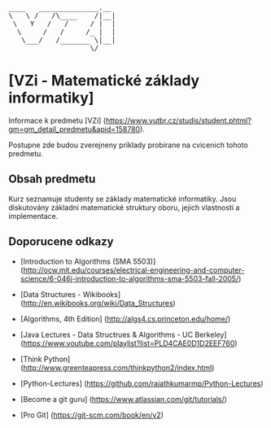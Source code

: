 ﻿<pre>
____   ______________.__
\   \ /   /\____    /|__|
 \   Y   /   /     / |  |
  \     /   /     /_ |  |
   \___/   /_______ \|__|
                   \/
</pre>

[VZi - Matematické základy informatiky]
=======================================

Informace k predmetu [VZi]
(https://www.vutbr.cz/studis/student.phtml?gm=gm_detail_predmetu&apid=158780).

Postupne zde budou zverejneny priklady probirane na cvicenich tohoto predmetu.

Obsah predmetu
-------------
Kurz seznamuje studenty se základy matematické informatiky.
Jsou diskutovány základní matematické struktury oboru, jejich vlastnosti a implementace.


Doporucene odkazy
-----------------
- [Introduction to Algorithms (SMA 5503)]
(http://ocw.mit.edu/courses/electrical-engineering-and-computer-science/6-046j-introduction-to-algorithms-sma-5503-fall-2005/)

- [Data Structures - Wikibooks]
(http://en.wikibooks.org/wiki/Data_Structures)

- [Algorithms, 4th Edition]
(http://algs4.cs.princeton.edu/home/)

- [Java Lectures - Data Structrues & Algorithms - UC Berkeley]
(https://www.youtube.com/playlist?list=PLD4CAE0D1D2EEF760)

- [Think Python]
(http://www.greenteapress.com/thinkpython2/index.html)

- [Python-Lectures]
(https://github.com/rajathkumarmp/Python-Lectures)

- [Become a git guru]
(https://www.atlassian.com/git/tutorials/)

- [Pro Git]
(https://git-scm.com/book/en/v2)

